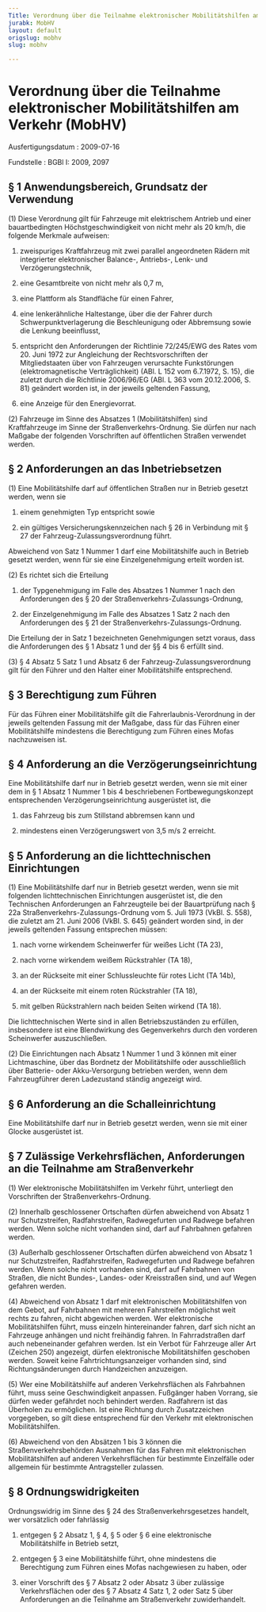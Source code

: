 ```yaml
---
Title: Verordnung über die Teilnahme elektronischer Mobilitätshilfen am Verkehr
jurabk: MobHV
layout: default
origslug: mobhv
slug: mobhv

---
```


# Verordnung über die Teilnahme elektronischer Mobilitätshilfen am Verkehr (MobHV)

Ausfertigungsdatum
:   2009-07-16

Fundstelle
:   BGBl I: 2009, 2097


## § 1 Anwendungsbereich, Grundsatz der Verwendung

(1) Diese Verordnung gilt für Fahrzeuge mit elektrischem Antrieb und
einer bauartbedingten Höchstgeschwindigkeit von nicht mehr als 20
km/h, die folgende Merkmale aufweisen:

1.  zweispuriges Kraftfahrzeug mit zwei parallel angeordneten Rädern mit
    integrierter elektronischer Balance-, Antriebs-, Lenk- und
    Verzögerungstechnik,


2.  eine Gesamtbreite von nicht mehr als 0,7 m,


3.  eine Plattform als Standfläche für einen Fahrer,


4.  eine lenkerähnliche Haltestange, über die der Fahrer durch
    Schwerpunktverlagerung die Beschleunigung oder Abbremsung sowie die
    Lenkung beeinflusst,


5.  entspricht den Anforderungen der Richtlinie 72/245/EWG des Rates vom
    20\. Juni 1972 zur Angleichung der Rechtsvorschriften der
    Mitgliedstaaten über von Fahrzeugen verursachte Funkstörungen
    (elektromagnetische Verträglichkeit) (ABl. L 152 vom 6.7.1972, S. 15),
    die zuletzt durch die Richtlinie 2006/96/EG (ABl. L 363 vom
    20\.12.2006, S. 81) geändert worden ist, in der jeweils geltenden
    Fassung,


6.  eine Anzeige für den Energievorrat.




(2) Fahrzeuge im Sinne des Absatzes 1 (Mobilitätshilfen) sind
Kraftfahrzeuge im Sinne der Straßenverkehrs-Ordnung. Sie dürfen nur
nach Maßgabe der folgenden Vorschriften auf öffentlichen Straßen
verwendet werden.


## § 2 Anforderungen an das Inbetriebsetzen

(1) Eine Mobilitätshilfe darf auf öffentlichen Straßen nur in Betrieb
gesetzt werden, wenn sie

1.  einem genehmigten Typ entspricht sowie


2.  ein gültiges Versicherungskennzeichen nach § 26 in Verbindung mit § 27
    der Fahrzeug-Zulassungsverordnung führt.



Abweichend von Satz 1 Nummer 1 darf eine Mobilitätshilfe auch in
Betrieb gesetzt werden, wenn für sie eine Einzelgenehmigung erteilt
worden ist.

(2) Es richtet sich die Erteilung

1.  der Typgenehmigung im Falle des Absatzes 1 Nummer 1 nach den
    Anforderungen des § 20 der Straßenverkehrs-Zulassungs-Ordnung,


2.  der Einzelgenehmigung im Falle des Absatzes 1 Satz 2 nach den
    Anforderungen des § 21 der Straßenverkehrs-Zulassungs-Ordnung.



Die Erteilung der in Satz 1 bezeichneten Genehmigungen setzt voraus,
dass die Anforderungen des § 1 Absatz 1 und der §§ 4 bis 6 erfüllt
sind.

(3) § 4 Absatz 5 Satz 1 und Absatz 6 der Fahrzeug-Zulassungsverordnung
gilt für den Führer und den Halter einer Mobilitätshilfe entsprechend.


## § 3 Berechtigung zum Führen

Für das Führen einer Mobilitätshilfe gilt die Fahrerlaubnis-Verordnung
in der jeweils geltenden Fassung mit der Maßgabe, dass für das Führen
einer Mobilitätshilfe mindestens die Berechtigung zum Führen eines
Mofas nachzuweisen ist.


## § 4 Anforderung an die Verzögerungseinrichtung

Eine Mobilitätshilfe darf nur in Betrieb gesetzt werden, wenn sie mit
einer dem in § 1 Absatz 1 Nummer 1 bis 4 beschriebenen
Fortbewegungskonzept entsprechenden Verzögerungseinrichtung
ausgerüstet ist, die

1.  das Fahrzeug bis zum Stillstand abbremsen kann und


2.  mindestens einen Verzögerungswert von 3,5 m/s
    2 erreicht.





## § 5 Anforderung an die lichttechnischen Einrichtungen

(1) Eine Mobilitätshilfe darf nur in Betrieb gesetzt werden, wenn sie
mit folgenden lichttechnischen Einrichtungen ausgerüstet ist, die den
Technischen Anforderungen an Fahrzeugteile bei der Bauartprüfung nach
§ 22a Straßenverkehrs-Zulassungs-Ordnung vom 5. Juli 1973 (VkBl. S.
558), die zuletzt am 21. Juni 2006 (VkBl. S. 645) geändert worden
sind, in der jeweils geltenden Fassung entsprechen müssen:

1.  nach vorne wirkendem Scheinwerfer für weißes Licht (TA 23),


2.  nach vorne wirkendem weißem Rückstrahler (TA 18),


3.  an der Rückseite mit einer Schlussleuchte für rotes Licht (TA 14b),


4.  an der Rückseite mit einem roten Rückstrahler (TA 18),


5.  mit gelben Rückstrahlern nach beiden Seiten wirkend (TA 18).



Die lichttechnischen Werte sind in allen Betriebszuständen zu
erfüllen, insbesondere ist eine Blendwirkung des Gegenverkehrs durch
den vorderen Scheinwerfer auszuschließen.

(2) Die Einrichtungen nach Absatz 1 Nummer 1 und 3 können mit einer
Lichtmaschine, über das Bordnetz der Mobilitätshilfe oder
ausschließlich über Batterie- oder Akku-Versorgung betrieben werden,
wenn dem Fahrzeugführer deren Ladezustand ständig angezeigt wird.


## § 6 Anforderung an die Schalleinrichtung

Eine Mobilitätshilfe darf nur in Betrieb gesetzt werden, wenn sie mit
einer Glocke ausgerüstet ist.


## § 7 Zulässige Verkehrsflächen, Anforderungen an die Teilnahme am Straßenverkehr

(1) Wer elektronische Mobilitätshilfen im Verkehr führt, unterliegt
den Vorschriften der Straßenverkehrs-Ordnung.

(2) Innerhalb geschlossener Ortschaften dürfen abweichend von Absatz 1
nur Schutzstreifen, Radfahrstreifen, Radwegefurten und Radwege
befahren werden. Wenn solche nicht vorhanden sind, darf auf Fahrbahnen
gefahren werden.

(3) Außerhalb geschlossener Ortschaften dürfen abweichend von Absatz 1
nur Schutzstreifen, Radfahrstreifen, Radwegefurten und Radwege
befahren werden. Wenn solche nicht vorhanden sind, darf auf Fahrbahnen
von Straßen, die nicht Bundes-, Landes- oder Kreisstraßen sind, und
auf Wegen gefahren werden.

(4) Abweichend von Absatz 1 darf mit elektronischen Mobilitätshilfen
von dem Gebot, auf Fahrbahnen mit mehreren Fahrstreifen möglichst weit
rechts zu fahren, nicht abgewichen werden. Wer elektronische
Mobilitätshilfen führt, muss einzeln hintereinander fahren, darf sich
nicht an Fahrzeuge anhängen und nicht freihändig fahren. In
Fahrradstraßen darf auch nebeneinander gefahren werden. Ist ein Verbot
für Fahrzeuge aller Art (Zeichen 250) angezeigt, dürfen elektronische
Mobilitätshilfen geschoben werden. Soweit keine Fahrtrichtungsanzeiger
vorhanden sind, sind Richtungsänderungen durch Handzeichen anzuzeigen.

(5) Wer eine Mobilitätshilfe auf anderen Verkehrsflächen als
Fahrbahnen führt, muss seine Geschwindigkeit anpassen. Fußgänger haben
Vorrang, sie dürfen weder gefährdet noch behindert werden. Radfahrern
ist das Überholen zu ermöglichen. Ist eine Richtung durch
Zusatzzeichen vorgegeben, so gilt diese entsprechend für den Verkehr
mit elektronischen Mobilitätshilfen.

(6) Abweichend von den Absätzen 1 bis 3 können die
Straßenverkehrsbehörden Ausnahmen für das Fahren mit elektronischen
Mobilitätshilfen auf anderen Verkehrsflächen für bestimmte Einzelfälle
oder allgemein für bestimmte Antragsteller zulassen.


## § 8 Ordnungswidrigkeiten

Ordnungswidrig im Sinne des § 24 des Straßenverkehrsgesetzes handelt,
wer vorsätzlich oder fahrlässig

1.  entgegen § 2 Absatz 1, § 4, § 5 oder § 6 eine elektronische
    Mobilitätshilfe in Betrieb setzt,


2.  entgegen § 3 eine Mobilitätshilfe führt, ohne mindestens die
    Berechtigung zum Führen eines Mofas nachgewiesen zu haben, oder


3.  einer Vorschrift des § 7 Absatz 2 oder Absatz 3 über zulässige
    Verkehrsflächen oder des § 7 Absatz 4 Satz 1, 2 oder Satz 5 über
    Anforderungen an die Teilnahme am Straßenverkehr zuwiderhandelt.




